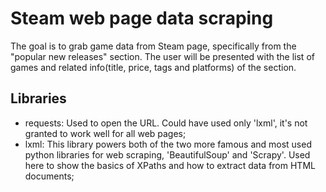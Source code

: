 # Steam web page data scraping

The goal is to grab game data from Steam page, specifically from the "popular new releases" section. The user will be presented 
with the list of games and related info(title, price, tags and platforms) of the section.

## Libraries
- requests: Used to open the URL. Could have used only 'lxml', it's not granted to work well for all web pages;
- lxml: This library powers both of the two more famous and most used python libraries for web scraping, 'BeautifulSoup' and 'Scrapy'. Used here to show the basics of XPaths and how to extract data from HTML documents;